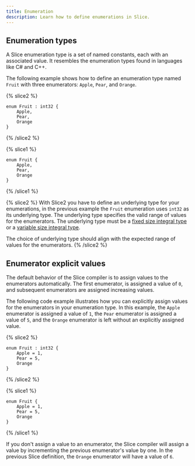 ```yaml
---
title: Enumeration
description: Learn how to define enumerations in Slice.
---
```


## Enumeration types

A Slice enumeration type is a set of named constants, each with an associated value. It resembles the enumeration types
found in languages like C# and C++.

The following example shows how to define an enumeration type named `Fruit` with three enumerators: `Apple`,
`Pear`, and `Orange`.

{% slice2 %}
```slice {% addEncoding=true %}
enum Fruit : int32 {
    Apple,
    Pear,
    Orange
}
```
{% /slice2 %}

{% slice1 %}
```slice {% addEncoding=true %}
enum Fruit {
    Apple,
    Pear,
    Orange
}
```
{% /slice1 %}

{% slice2 %}
With Slice2 you have to define an underlying type for your enumerations, in the previous example the `Fruit` enumeration
uses `int32` as its underlying type. The underlying type specifies the valid range of values for the enumerators. The
underlying type must be a [fixed size integral type](./primitive-types#fixed-size-integral-types) or a
[variable size integral type](./primitive-types#variable-size-integral-types).

The choice of underlying type should align with the expected range of values for the enumerators.
{% /slice2 %}

## Enumerator explicit values

The default behavior of the Slice compiler is to assign values to the enumerators automatically. The first enumerator,
is assigned a value of `0`, and subsequent enumerators are assigned increasing values.

The following code example illustrates how you can explicitly assign values for the enumerators in your enumeration
type. In this example, the `Apple` enumerator is assigned a value of `1`, the `Pear` enumerator is assigned a value
of `5`, and the `Orange` enumerator is left without an explicitly assigned value.

{% slice2 %}
```slice {% addEncoding=true %}
enum Fruit : int32 {
    Apple = 1,
    Pear = 5,
    Orange
}
```
{% /slice2 %}

{% slice1 %}
```slice {% addEncoding=true %}
enum Fruit {
    Apple = 1,
    Pear = 5,
    Orange
}
```
{% /slice1 %}

If you don't assign a value to an enumerator, the Slice compiler will assign a value by incrementing the previous
enumerator's value by one. In the previous Slice definition, the `Orange` enumerator will have a value of `6`.
